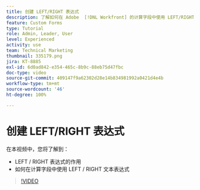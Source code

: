 ```yaml
---
title: 创建 LEFT/RIGHT 表达式
description: 了解如何在 Adobe  [!DNL Workfront] 的计算字段中使用 LEFT/RIGHT 表达式。
feature: Custom Forms
type: Tutorial
role: Admin, Leader, User
level: Experienced
activity: use
team: Technical Marketing
thumbnail: 335179.png
jira: KT-8885
exl-id: 6d0ad842-e354-465c-8b9c-88eb75d47fbc
doc-type: video
source-git-commit: 409147f9a62302d28e14b834981992a0421d4e4b
workflow-type: tm+mt
source-wordcount: '46'
ht-degree: 100%

---
```


# 创建 LEFT/RIGHT 表达式

在本视频中，您将了解到：

* LEFT / RIGHT 表达式的作用
* 如何在计算字段中使用 LEFT / RIGHT 文本表达式

>[!VIDEO](https://video.tv.adobe.com/v/335179/?quality=12&learn=on)
